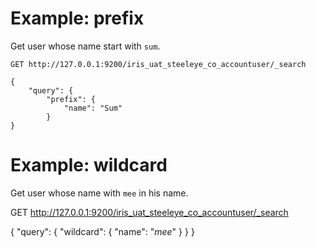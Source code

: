 # Example: prefix

Get user whose name start with `sum`.

```
GET http://127.0.0.1:9200/iris_uat_steeleye_co_accountuser/_search

{
    "query": {
        "prefix": {
            "name": "Sum"
        }
}
```

# Example: wildcard

Get user whose name with `mee` in his name.

GET http://127.0.0.1:9200/iris_uat_steeleye_co_accountuser/_search

{
    "query": {
        "wildcard": {
            "name": "*mee*"
        }
    }
}